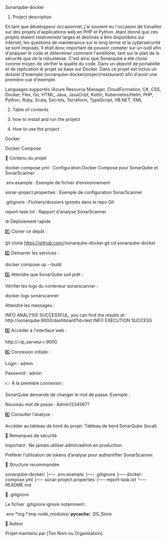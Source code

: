 Sonarqube-docker


1. Project description

En tant que développeur occasionnel, j'ai souvent eu l'occasion de travailler sur des projets d'applications web en PHP et Python. étant donné que ces projets étaient relativement larges et destinés à être disponibles sur internet, les questions de maintenance sur le long terme et la cybersécurité se sont imposés. Il était donc important de pouvoir compter sur un outil afin d'analyser le code et déterminer comment l'améliorer, tant sur le plan de la sécurité que de la robustesse. C'est ainsi que Sonarqube a été choisi comme moyen de vérifier la qualité du code. Dans un objectif de portabilité et de réplication le projet se base sur Docker. Dans ce projet est inclus un dossier d'exemple (sonarqube-docker/project/restaurant) afin d'avoir une première vue d'exemple. 

Languages supportés (Azure Resource Manager, CloudFormation, C#, CSS, Docker, Flex, Go, HTML, Java, JavaCript, Kotlin, Kubernetes/Helm, PHP, Python, Ruby, Scala, Secrets, Terraform, TypeScript, VB.NET, XML






2. Table of contents

3. how to install and run the project

4. How to use the project


Docker

Docker Compose

📝 Contenu du projet

docker-compose.yml : Configuration Docker Compose pour SonarQube et SonarScanner

.env.example : Exemple de fichier d’environnement

sonar-project.properties : Exemple de configuration SonarScanner

.gitignore : Fichiers/dossiers ignorés dans le repo Git

report-task.txt : Rapport d'analyse SonarScanner

⚙️ Déploiement rapide

1️⃣ Cloner ce dépôt :

git clone https://github.com/<ton-utilisateur>/sonarqube-docker.git
cd sonarqube-docker

2️⃣ Démarrer les services :

docker compose up --build

3️⃣ Attendre que SonarQube soit prêt :

Vérifier les logs du conteneur sonarscanner :

docker logs sonarscanner

Attendre les messages :

INFO ANALYSIS SUCCESSFUL, you can find the results at: http://sonarqube:9000/dashboard?id=test
INFO EXECUTION SUCCESS

4️⃣ Accéder à l'interface web :

http://<ip_serveur>:9000

5️⃣ Connexion initiale :

Login : admin

Password : admin

👉 À la première connexion :

SonarQube demande de changer le mot de passe. Exemple :

Nouveau mot de passe : Admin1234567?

6️⃣ Consulter l’analyse :

Accéder au tableau de bord du projet :Tableau de bord SonarQube (local)

🔐 Remarques de sécurité

Important : Ne jamais utiliser admin/admin en production.

Préférer l’utilisation de tokens d’analyse pour authentifier SonarScanner.

📂 Structure recommandée

sonarqube-docker/
├── .env.example
├── .gitignore
├── docker-compose.yml
├── sonar-project.properties
├── report-task.txt
└── README.md

💍 .gitignore

Le fichier .gitignore ignore notamment :

.env
*.log
*.tmp
node_modules/
__pycache__/
.DS_Store

📝 Auteur

Projet maintenu par [Ton Nom ou Organisation].
